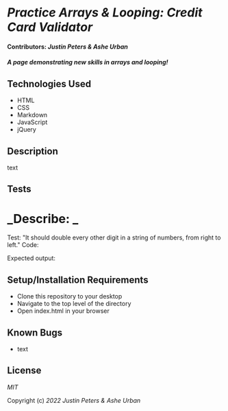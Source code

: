 # _Practice Arrays & Looping: Credit Card Validator_

#### Contributors: _**Justin Peters & Ashe Urban**_

#### _A page demonstrating new skills in arrays and looping!_


## Technologies Used

* HTML
* CSS
* Markdown
* JavaScript
* jQuery

## Description

text

## Tests
# _Describe: _

Test: "It should double every other digit in a string of numbers, from right to left."
Code:

Expected output: 

## Setup/Installation Requirements

* Clone this repository to your desktop
* Navigate to the top level of the directory
* Open index.html in your browser

## Known Bugs

* text

## License

_MIT_

Copyright (c) _2022_ _Justin Peters & Ashe Urban_